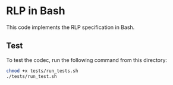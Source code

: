# RLP in Bash

This code implements the RLP specification in Bash.

## Test

To test the codec, run the following command from this directory:

```bash
chmod +x tests/run_tests.sh 
./tests/run_test.sh
```
